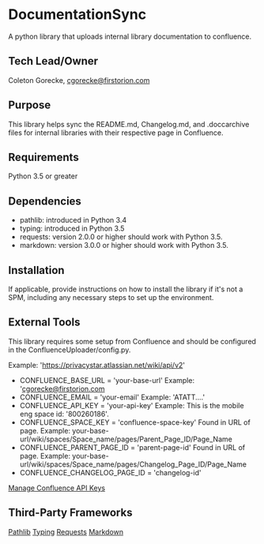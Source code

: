 # DocumentationSync
A python library that uploads internal library documentation to confluence.

## Tech Lead/Owner
Coleton Gorecke, cgorecke@firstorion.com

## Purpose
This library helps sync the README.md, Changelog.md, and .doccarchive files for internal libraries with their respective page in Confluence. 

## Requirements
Python 3.5 or greater

## Dependencies
- pathlib: introduced in Python 3.4
- typing: introduced in Python 3.5
- requests: version 2.0.0 or higher should work with Python 3.5.
- markdown: version 3.0.0 or higher should work with Python 3.5.

## Installation
If applicable, provide instructions on how to install the library if it's not a SPM, including any necessary steps to set up the environment.

## External Tools
This library requires some setup from Confluence and should be configured in the ConfluenceUploader/config.py. 

Example: 'https://privacystar.atlassian.net/wiki/api/v2'
- CONFLUENCE_BASE_URL = 'your-base-url'
Example: 'cgorecke@firstorion.com
- CONFLUENCE_EMAIL = 'your-email'
Example: 'ATATT....'
- CONFLUENCE_API_KEY = 'your-api-key'
Example: This is the mobile eng space id: '800260186'. 
- CONFLUENCE_SPACE_KEY = 'confluence-space-key'
Found in URL of page. 
Example: your-base-url/wiki/spaces/Space_name/pages/Parent_Page_ID/Page_Name
- CONFLUENCE_PARENT_PAGE_ID = 'parent-page-id'
Found in URL of page. 
Example: your-base-url/wiki/spaces/Space_name/pages/Changelog_Page_ID/Page_Name
- CONFLUENCE_CHANGELOG_PAGE_ID = 'changelog-id'

[Manage Confluence API Keys](https://support.atlassian.com/atlassian-account/docs/manage-api-tokens-for-your-atlassian-account/)

## Third-Party Frameworks
[Pathlib](https://docs.python.org/3/library/pathlib.html)
[Typing](https://docs.python.org/3/library/typing.html)
[Requests](https://pypi.org/project/requests/)
[Markdown](https://python-markdown.github.io/)